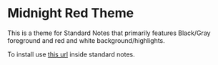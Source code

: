 # Midnight Red Theme

This is a theme for Standard Notes that primarily features Black/Gray foreground and red and white background/highlights.

To install use [this url](https://monkeymind.page/p/INQuMiIAeQ) inside standard notes.
